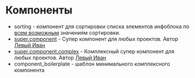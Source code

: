 <h1>Компоненты</h1>

<ul>
  <li>sorting - компонент для сортировки списка элементов инфоблока по <a href="http://dev.1c-bitrix.ru/api_help/iblock/classes/ciblockelement/getlist.php" target="_blank">всем возможным</a> значениям сортировки.</li>
  <li><a href="http://dev.1c-bitrix.ru/community/webdev/user/16182/blog/1184/" target="_blank">super.component</a> - Супер компонент для любых проектов. Автор <a href="http://dev.1c-bitrix.ru/community/webdev/user/16182/" target="_blank">Левый Иван</a></li>
  <li><a href="http://dev.1c-bitrix.ru/community/webdev/user/16182/blog/1219/" target="_blank">super.component.complex</a> - Комплексный супер компонент для любых проектов. Автор <a href="http://dev.1c-bitrix.ru/community/webdev/user/16182/" target="_blank">Левый Иван</a></li>
  <li>component_boilerplate - шаблон минимального комплексного компонента</li>
</ul>
